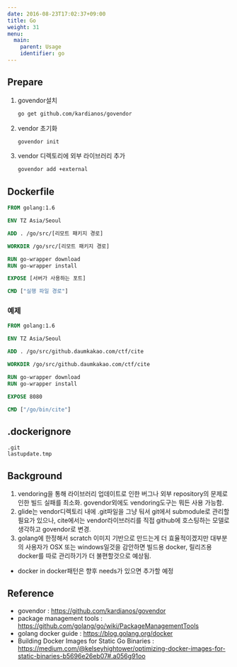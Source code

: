 ```yaml
---
date: 2016-08-23T17:02:37+09:00
title: Go
weight: 31
menu:
  main:
    parent: Usage
    identifier: go
---
```


## Prepare

1. govendor설치

    ```bash
    go get github.com/kardianos/govendor
    ```

1. vendor 초기화

    ```bash
    govendor init
    ```

1. vendor 디렉토리에 외부 라이브러리 추가
    ```bash
    govendor add +external
    ```



## Dockerfile

```dockerfile
FROM golang:1.6

ENV TZ Asia/Seoul

ADD . /go/src/[리모트 패키지 경로]

WORKDIR /go/src/[리모트 패키지 경로]

RUN go-wrapper download
RUN go-wrapper install

EXPOSE [서버가 사용하는 포트]

CMD ["실행 파일 경로"]
```

### 예제
```dockerfile
FROM golang:1.6

ENV TZ Asia/Seoul

ADD . /go/src/github.daumkakao.com/ctf/cite

WORKDIR /go/src/github.daumkakao.com/ctf/cite

RUN go-wrapper download
RUN go-wrapper install

EXPOSE 8080

CMD ["/go/bin/cite"]
```


## .dockerignore

```
.git
lastupdate.tmp
```



## Background

1. vendoring을 통해 라이브러리 업데이트로 인한 버그나 외부 repository의 문제로 인한 빌드 실패를 최소화. govendor외에도 vendoring도구는 뭐든 사용 가능함.
1. glide는 vendor디렉토리 내에 .git파일을 그냥 둬서 git에서 submodule로 관리할 필요가 있으나, cite에서는 vendor라이브러리를 직접 github에 호스팅하는 모델로 생각하고 govendor로 변경.
1. golang에 한정해서 scratch 이미지 기반으로 만드는게 더 효율적이겠지만 대부분의 사용자가 OSX 또는 windows일것을 감안하면 빌드용 docker, 릴리즈용 docker를 따로 관리하기가 더 불편할것으로 예상됨.
  * docker in docker패턴은 향후 needs가 있으면 추가할 예정



## Reference

* govendor : https://github.com/kardianos/govendor
* package management tools : https://github.com/golang/go/wiki/PackageManagementTools
* golang docker guide : https://blog.golang.org/docker
* Building Docker Images for Static Go Binaries : https://medium.com/@kelseyhightower/optimizing-docker-images-for-static-binaries-b5696e26eb07#.a056g91oo

